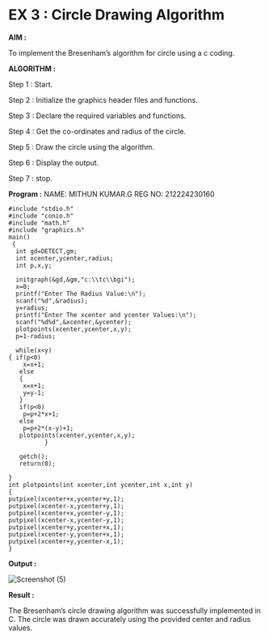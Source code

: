 # EX 3 : Circle Drawing Algorithm

**AIM :**

To  implement the Bresenham’s  algorithm for circle using a c coding.


**ALGORITHM :**

Step 1 : Start.
    
Step 2 : Initialize the graphics header files and functions.
   
Step 3 : Declare the required variables and functions.
 
Step 4 : Get the co-ordinates and radius of the circle.

Step 5 : Draw the circle using the algorithm.

Step  6 : Display the output.
  
Step 7 : stop.

**Program :**
NAME: MITHUN KUMAR.G  REG NO: 212224230160
~~~ 
#include "stdio.h" 
#include "conio.h" 
#include "math.h" 
#include "graphics.h" 
main() 
 { 
  int gd=DETECT,gm; 
  int xcenter,ycenter,radius; 
  int p,x,y; 
 
  initgraph(&gd,&gm,"c:\\tc\\bgi"); 
  x=0; 
  printf("Enter The Radius Value:\n"); 
  scanf("%d",&radius); 
  y=radius; 
  printf("Enter The xcenter and ycenter Values:\n"); 
  scanf("%d%d",&xcenter,&ycenter); 
  plotpoints(xcenter,ycenter,x,y); 
  p=1-radius; 
 
  while(x<y) 
{ if(p<0) 
    x=x+1; 
   else 
   { 
    x=x+1; 
    y=y-1; 
   } 
   if(p<0) 
    p=p+2*x+1; 
   else 
    p=p+2*(x-y)+1; 
   plotpoints(xcenter,ycenter,x,y); 
          } 
 
   getch(); 
   return(0); 
 
} 
int plotpoints(int xcenter,int ycenter,int x,int y) 
{ 
putpixel(xcenter+x,ycenter+y,1); 
putpixel(xcenter-x,ycenter+y,1); 
putpixel(xcenter+x,ycenter-y,1); 
putpixel(xcenter-x,ycenter-y,1); 
putpixel(xcenter+y,ycenter+x,1); 
putpixel(xcenter-y,ycenter+x,1); 
putpixel(xcenter+y,ycenter-x,1); 
}
~~~

**Output :**

![Screenshot (5)](https://github.com/user-attachments/assets/333c873d-b32d-41c0-b310-8976d8ba3fbc)

**Result :**

The Bresenham’s circle drawing algorithm was successfully implemented in C. The circle was drawn accurately using the provided center and radius values.
